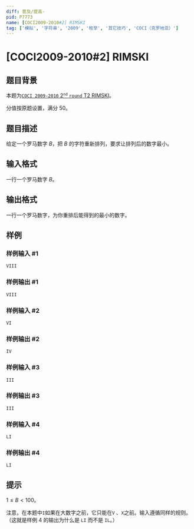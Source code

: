 ```yaml
---
diff: 普及/提高-
pid: P7773
name: [COCI2009-2010#2] RIMSKI
tag: ['模拟', '字符串', '2009', '枚举', '其它技巧', 'COCI（克罗地亚）']
---
```

# [COCI2009-2010#2] RIMSKI
## 题目背景

本题为[$\texttt{COCI 2009-2010}\ 2^\texttt{nd}\ \texttt{round}\ \text{T2 RIMSKI}$](https://hsin.hr/coci/archive/2009_2010/contest2_tasks.pdf)。

分值按原题设置，满分 $50$。
## 题目描述

给定一个罗马数字 $B$，把 $B$ 的字符重新排列，要求让排列后的数字最小。
## 输入格式

一行一个罗马数字 $B$。
## 输出格式

一行一个罗马数字，为你重排后能得到的最小的数字。
## 样例

### 样例输入 #1
```
VIII
```
### 样例输出 #1
```
VIII
```
### 样例输入 #2
```
VI
```
### 样例输出 #2
```
IV
```
### 样例输入 #3
```
III
```
### 样例输出 #3
```
III
```
### 样例输入 #4
```
LI
```
### 样例输出 #4
```
LI
```
## 提示

$1\leq B< 100$。

注意，在本题中`I`如果在大数字之前，它只能在`V` 、`X`之前。输入遵循同样的规则。（这就是样例 $4$ 的输出为什么是 `LI` 而不是 `IL`。）

